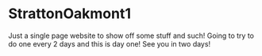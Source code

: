 # StrattonOakmont1
Just a single page website to show off some stuff and such! Going to try to do one every 2 days and this is day one! See you in two days! 
